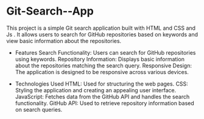 # Git-Search--App
This project is a simple Git search application built with HTML and CSS and Js . It allows users to search for GitHub repositories based on keywords and view basic information about the repositories.

* Features
Search Functionality: Users can search for GitHub repositories using keywords.
Repository Information: Displays basic information about the repositories matching the search query.
Responsive Design: The application is designed to be responsive across various devices.

* Technologies Used
HTML: Used for structuring the web pages.
CSS: Styling the application and creating an appealing user interface.
JavaScript: Fetches data from the GitHub API and handles the search functionality.
GitHub API: Used to retrieve repository information based on search queries.
